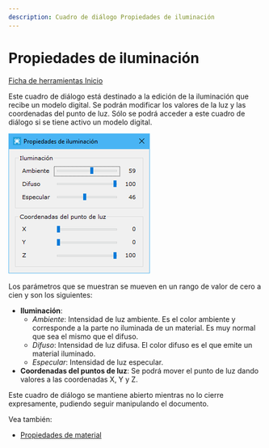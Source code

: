 ```yaml
---
description: Cuadro de diálogo Propiedades de iluminación
---
```


# Propiedades de iluminación

[Ficha de herramientas Inicio](../fichas-de-herramientas/ficha-de-herramientas-inicio/)

Este cuadro de diálogo está destinado a la edición de la iluminación que recibe un modelo digital. Se podrán modificar los valores de la luz y las coordenadas del punto de luz. Sólo se podrá acceder a este cuadro de diálogo si se tiene activo un modelo digital.

![Cuadro de diálogo Propiedades de Iluminación](<../../.gitbook/assets/image (74).png>)

Los parámetros que se muestran se mueven en un rango de valor de cero a cien y son los siguientes:

* **Iluminación**:
  * _Ambiente_: Intensidad de luz ambiente. Es el color ambiente y corresponde a la parte no iluminada de un material. Es muy normal que sea el mismo que el difuso.
  * _Difuso_: Intensidad de luz difusa. El color difuso es el que emite un material iluminado.
  * _Especular_: Intensidad de luz especular.
* **Coordenadas del puntos de luz**: Se podrá mover el punto de luz dando valores a las coordenadas X, Y y Z.

Este cuadro de diálogo se mantiene abierto mientras no lo cierre expresamente, pudiendo seguir manipulando el documento.

Vea también:

* [Propiedades de material](propiedades-de-material.md)
